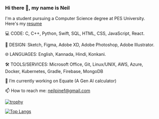 ### Hi there 👋, my name is Neil
I'm a student pursuing a Computer Science degree at PES University. Here's my [resume](https://github.com/Hystyic/Hystyic/blob/main/Neil_Fernanades.pdf)

💻 CODE: C, C++, Python, Swift, SQL, HTML, CSS, JavaScript, React.

🌸 DESIGN: Sketch, Figma, Adobe XD, Adobe Photoshop, Adobe Illustrator.

🌐 LANGUAGES: English, Kannada, Hindi, Konkani.

🛠️ TOOLS/SERVICES: Microsoft Office, Git, Linux/UNIX, AWS, Azure, Docker, Kubernetes, Gradle, Firebase, MongoDB

🔭 I’m currently working on Equate (A Gen AI calculator)  

📫 How to reach me: neilpinef@gmail.com 


[![trophy](https://github-profile-trophy.vercel.app/?username=Hystyic)](https://github.com/ryo-ma/github-profile-trophy)

[![Top Langs](https://github-readme-stats.vercel.app/api/top-langs/?username=Hystyic)](https://github.com/anuraghazra/github-readme-stats)

